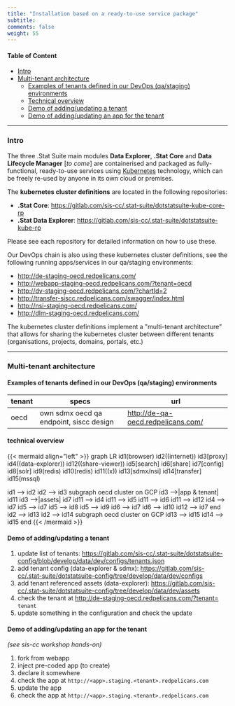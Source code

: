 ```yaml
---
title: "Installation based on a ready-to-use service package"
subtitle: 
comments: false
weight: 55
---
```


#### Table of Content
- [Intro](#intro)
- [Multi-tenant architecture](#multi-tenant-architecture)
  - [Examples of tenants defined in our DevOps (qa/staging) environments](#examples-of-tenants-defined-in-our-devops-qa-staging-environments)
  - [Technical overview](#technical-overview)
  - [Demo of adding/updating a tenant](#demo-of-adding-updating-a-tenant)
  - [Demo of adding/updating an app for the tenant](#demo-of-adding-updating-an-app-for-the-tenant)

---

### Intro

The three .Stat Suite main modules **Data Explorer**, **.Stat Core** and **Data Lifecycle Manager** [*to come*] are containerised and packaged as fully-functional, ready-to-use services using [Kubernetes](https://kubernetes.io/docs/home/) technology, which can be freely re-used by anyone in its own cloud or premises.

The **kubernetes cluster definitions** are located in the following repositories:

- **.Stat Core**: https://gitlab.com/sis-cc/.stat-suite/dotstatsuite-kube-core-rp
- **.Stat Data Explorer**:  https://gitlab.com/sis-cc/.stat-suite/dotstatsuite-kube-rp

Please see each repository for detailed information on how to use these.

Our DevOps chain is also using these kubernetes cluster definitions, see the following running apps/services in our qa/staging environments:

* http://de-staging-oecd.redpelicans.com/
* http://webapp-staging-oecd.redpelicans.com/?tenant=oecd
* http://dv-staging-oecd.redpelicans.com/?chartId=2
* http://transfer-siscc.redpelicans.com/swagger/index.html
* http://nsi-staging-oecd.redpelicans.com/
* http://dlm-staging-oecd.redpelicans.com/


The kubernetes cluster definitions implement a "multi-tenant architecture" that allows for sharing the kubernetes cluster between different tenants (organisations, projects, domains, portals, etc.)

---

### Multi-tenant architecture

#### Examples of tenants defined in our DevOps (qa/staging) environments

|tenant|specs|url|
|---|---|---|
|oecd|own sdmx oecd qa endpoint, siscc design|http://de-qa-oecd.redpelicans.com/|


#### technical overview

{{< mermaid align="left" >}}
graph LR
id1(browser)
id2((internet))
id3[proxy]
id4((data-explorer))
id12((share-viewer))
id5[search]
id6[share]
id7[config]
id8[solr]
id9(redis)
id10(redis)
id11((x))
id13[sdmx/nsi]
id14[transfer]
id15(mssql)

id1 --> id2
id2 --> id3
subgraph oecd cluster on GCP
id3 -->|app & tenant| id11
id3 -->|assets| id7
id11 --> id4
id11 --> id5
id11 --> id6
id11 --> id12
id4 --> id7
id5 --> id7
id5 --> id8
id5 --> id9
id6 --> id7
id6 --> id10
id12 --> id7
end
id2 --> id13
id2 --> id14
subgraph oecd cluster on GCP
id13 --> id15
id14 --> id15
end
{{< /mermaid >}}

#### Demo of adding/updating a tenant

1. update list of tenants: https://gitlab.com/sis-cc/.stat-suite/dotstatsuite-config/blob/develop/data/dev/configs/tenants.json
1. add tenant config (data-explorer & sdmx): https://gitlab.com/sis-cc/.stat-suite/dotstatsuite-config/tree/develop/data/dev/configs
1. add tenant referenced assets (data-explorer): https://gitlab.com/sis-cc/.stat-suite/dotstatsuite-config/tree/develop/data/dev/assets
1. check the tenant at http://de-staging-oecd.redpelicans.com/?tenant= `tenant`
1. update something in the configuration and check the update

#### Demo of adding/updating an app for the tenant
*(see sis-cc workshop hands-on)*

1. fork from webapp
1. inject pre-coded app (to create)
1. declare it somewhere
1. check the app at `http://<app>.staging.<tenant>.redpelicans.com`
1. update the app
1. check the app at `http://<app>.staging.<tenant>.redpelicans.com`

